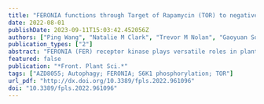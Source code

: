 ```yaml
---
title: "FERONIA functions through Target of Rapamycin (TOR) to negatively regulate autophagy"
date: 2022-08-01
publishDate: 2023-09-11T15:03:42.452056Z
authors: ["Ping Wang", "Natalie M Clark", "Trevor M Nolan", "Gaoyuan Song", "Olivia G Whitham", "Ching-Yi Liao", "Christian Montes-Serey", "Diane C Bassham", "Justin W Walley", "Yanhai Yin", "Hongqing Guo"]
publication_types: ["2"]
abstract: "FERONIA (FER) receptor kinase plays versatile roles in plant growth and development, biotic and abiotic stress responses, and reproduction. Autophagy is a conserved cellular recycling process that is critical for balancing plant growth and stress responses. Target of Rapamycin (TOR) has been shown to be a master regulator of autophagy. Our previous multi-omics analysis with loss-of-function fer-4 mutant implicated that FER functions in the autophagy pathway. We further demonstrated here that the fer-4 mutant displayed constitutive autophagy, and FER is required for TOR kinase activity measured by S6K1 phosphorylation and by root growth inhibition assay to TOR kinase inhibitor AZD8055. Taken together, our study provides a previously unknown mechanism by which FER functions through TOR to negatively regulate autophagy."
featured: false
publication: "*Front. Plant Sci.*"
tags: ["AZD8055; Autophagy; FERONIA; S6K1 phosphorylation; TOR"]
url_pdf: "http://dx.doi.org/10.3389/fpls.2022.961096"
doi: "10.3389/fpls.2022.961096"
---
```


